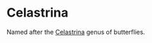 # Celastrina

Named after the <a href='https://en.wikipedia.org/wiki/Celastrina'>Celastrina</a> genus of butterflies.
